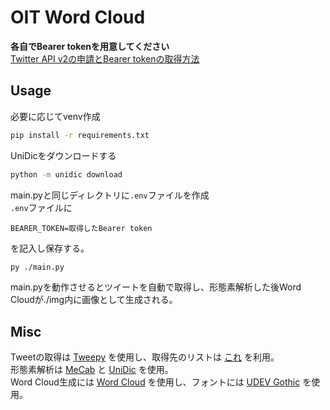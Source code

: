 # OIT Word Cloud

**各自でBearer tokenを用意してください**  
[Twitter API v2の申請とBearer tokenの取得方法](https://wporz.com/twitterapi-apikey-accesstoken/)

## Usage

必要に応じてvenv作成

```bash
pip install -r requirements.txt
```

UniDicをダウンロードする

```bash
python -m unidic download
```

main.pyと同じディレクトリに```.env```ファイルを作成  
```.env```ファイルに  

```text
BEARER_TOKEN=取得したBearer token
```

を記入し保存する。

```bash
py ./main.py
```

main.pyを動作させるとツイートを自動で取得し、形態素解析した後Word Cloudが./img内に画像として生成される。  

## Misc

Tweetの取得は
[Tweepy](https://github.com/tweepy/tweepy)
を使用し、取得先のリストは
[これ](https://twitter.com/i/lists/1238737475306020865)
を利用。  
形態素解析は
[MeCab](https://github.com/taku910/mecab)
と
[UniDic](https://clrd.ninjal.ac.jp/unidic/)
を使用。  
Word Cloud生成には
[Word Cloud](https://github.com/amueller/word_cloud)
を使用し、フォントには
[UDEV Gothic](https://github.com/yuru7/udev-gothic)
を使用。
